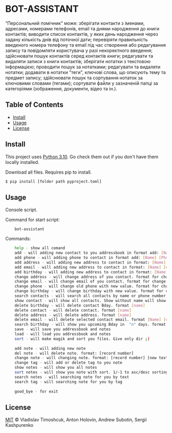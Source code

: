 # BOT-ASSISTANT

“Персональний помічник” може:
зберігати контакти з іменами, адресами, номерами телефонів, email та днями народження до книги контактів;
виводити список контактів, у яких день народження через задану кількість днів від поточної дати;
перевіряти правильність введеного номера телефону та email під час створення або редагування запису та повідомляти користувача у разі некоректного введення;
здійснювати пошук контактів серед контактів книги;
редагувати та видаляти записи з книги контактів;
зберігати нотатки з текстовою інформацією;
проводити пошук за нотатками;
редагувати та видаляти нотатки;
додавати в нотатки "теги", ключові слова, що описують тему та предмет запису;
здійснювати пошук та сортування нотаток за ключовими словами (тегами);
сортувати файли у зазначеній папці за категоріями (зображення, документи, відео та ін.).

## Table of Contents

- [Install](#install)
- [Usage](#usage)
- [License](#license)

## Install

This project uses [Python 3.10](https://www.python.org/). Go check them out if you don't have them locally installed.

Download all files.
Requires pip to install.

```sh
$ pip install [folder path pyproject.toml]
```

## Usage

Console script.

Command for start script:

```commandline
    bot-assistant
```

Commands:

```sh
    help - show all comand
    add - will adding new contact to you addressbook in format add: [Name][Phone]
    add phone - will adding phone to contact in format add: [Name] [Phone]
    add address - will adding new address to contact in format: [Name] [address]
    add email - will adding new address to contact in format: [Name] [email]
    add birthday - will adding new address to contact in format: [Name] [birthday]
    change address - will change address of you contact. format for change: [Name] [New address]
    change email - will change email of you contact. format for change: [Name] [New email]
    change phone - will change old phone with new value. format for change: [Name] [New phone]
    change birthday - will change birthday with new value. format for change: [Name] [New birthday]
    search contacts - will search all contacts by name or phone number. format: [searching text]
    show contact - will show all contacts. Show without name will show contact. format: [searching text]
    delete birthday - will delete contact Bday. format [name]
    delete contact - will delete contact. format [name]
    delete address - will delete address. format [name]
    delete email - will delete selected contact email. format [Name] [email]
    search birthday - will show you upcoming Bday in  "n" days. format [quantity of days]
    save - will save you addressbook and notes
    load - will load you addressbook and notes
    sort - will make magik and sort you files. Give only dir ;)
    
    add note - will adding new note
    del note - will delete note. format: [record number]
    change note - will changing note. format: [record number] [new text]
    change tag - will add or delete tag to you note
    show notes - will show you all notes
    sort notes - will show you note with sort. 1/-1 to asc/desc sorting
    search notes - will searching note for you by text
    search tag - will searching note for you by tag
    
    good_bye - for exit
```

## License

[MIT](LICENSE) © Vladislav Timoshcuk, Anton Holovin, Andrew Subotin, Sergii Kashpurenko